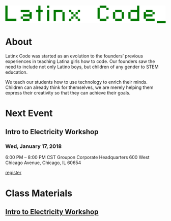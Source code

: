 ![Latinx Code Logo](https://github.com/Latinxcode/latinxcode.github.io/raw/master/HiRes.png)


# About

Latinx Code was started as an evolution to the founders’ previous experiences in teaching Latina girls how to code. Our founders saw the need to include not only Latino boys, but children of any gender to STEM education.

We teach our students how to use technology to enrich their minds. Children can already think for themselves, we are merely helping them express their creativity so that they can achieve their goals.

# Next Event
## Intro to Electricity Workshop
### Wed, January 17, 2018

6:00 PM – 8:00 PM CST
Groupon Corporate Headquarters
600 West Chicago Avenue, Chicago, IL 60654

[register](https://www.eventbrite.com/e/intro-to-electricity-workshop-tickets-40948516114)

# Class Materials
## [Intro to Electricity Workshop](https://github.com/antoniogarciaiii/Electric-Quizboard)
